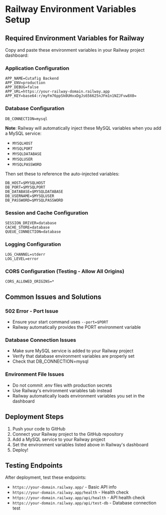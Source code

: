 # Railway Environment Variables Setup

## Required Environment Variables for Railway

Copy and paste these environment variables in your Railway project dashboard:

### Application Configuration
```
APP_NAME=Cutafig Backend
APP_ENV=production
APP_DEBUG=false
APP_URL=https://your-railway-domain.railway.app
APP_KEY=base64:r/myFm76ppSk0UHxxDgJs656625nJFm1n1NZJFvw8X0=
```

### Database Configuration
```
DB_CONNECTION=mysql
```

**Note**: Railway will automatically inject these MySQL variables when you add a MySQL service:
- `MYSQLHOST`
- `MYSQLPORT` 
- `MYSQLDATABASE`
- `MYSQLUSER`
- `MYSQLPASSWORD`

Then set these to reference the auto-injected variables:
```
DB_HOST=$MYSQLHOST
DB_PORT=$MYSQLPORT
DB_DATABASE=$MYSQLDATABASE
DB_USERNAME=$MYSQLUSER
DB_PASSWORD=$MYSQLPASSWORD
```

### Session and Cache Configuration
```
SESSION_DRIVER=database
CACHE_STORE=database
QUEUE_CONNECTION=database
```

### Logging Configuration
```
LOG_CHANNEL=stderr
LOG_LEVEL=error
```

### CORS Configuration (Testing - Allow All Origins)
```
CORS_ALLOWED_ORIGINS=*
```

## Common Issues and Solutions

### 502 Error - Port Issue
- Ensure your start command uses `--port=$PORT`
- Railway automatically provides the PORT environment variable

### Database Connection Issues
- Make sure MySQL service is added to your Railway project
- Verify that database environment variables are properly set
- Check that DB_CONNECTION=mysql

### Environment File Issues
- Do not commit .env files with production secrets
- Use Railway's environment variables tab instead
- Railway automatically loads environment variables you set in the dashboard

## Deployment Steps

1. Push your code to GitHub
2. Connect your Railway project to the GitHub repository
3. Add a MySQL service to your Railway project
4. Set the environment variables listed above in Railway's dashboard
5. Deploy!

## Testing Endpoints

After deployment, test these endpoints:
- `https://your-domain.railway.app/` - Basic API info
- `https://your-domain.railway.app/health` - Health check
- `https://your-domain.railway.app/api/health` - API health check
- `https://your-domain.railway.app/api/test-db` - Database connection test
